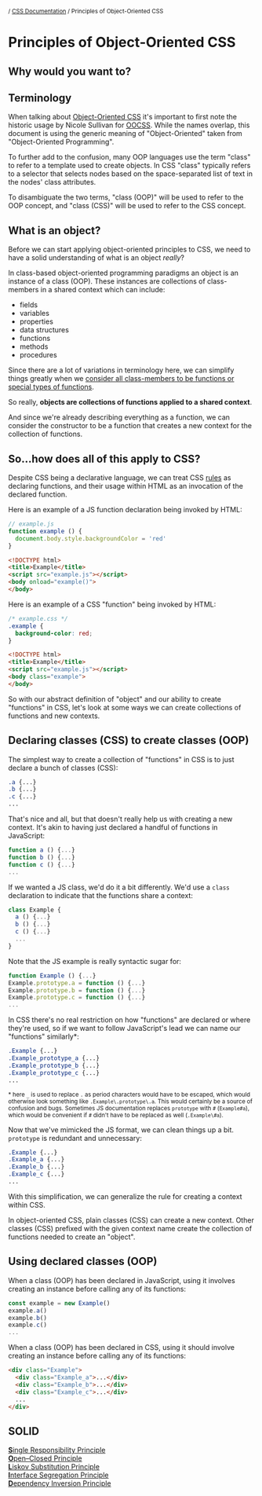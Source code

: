 <sub>/ [CSS Documentation](..) / Principles of Object-Oriented CSS</sub>

# Principles of Object-Oriented CSS

## Why would you want to?

## Terminology

When talking about [Object-Oriented CSS][object-oriented-css] it's important to first note the historic usage by Nicole Sullivan for [OOCSS][oocss]. While the names overlap, this document is using the generic meaning of "Object-Oriented" taken from "Object-Oriented Programming".

To further add to the confusion, many OOP languages use the term "class" to refer to a template used to create objects. In CSS "class" typically refers to a selector that selects nodes based on the space-separated list of text in the nodes' class attributes.

To disambiguate the two terms, "class (OOP)" will be used to refer to the OOP concept, and "class (CSS)" will be used to refer to the CSS concept.

<!--
Better terms are needed than "class (OOP)/class (CSS)"

Up for consideration:

 * OOP class/CSS class
 * Object Definitions/classes

Rejected options:

 * Types/classes - "types" is used in CSS specs to refer to element selectors
 * Templates/classes - "templates" are used in HTML and too many other contexts to be useful
-->

## What is an object?

Before we can start applying object-oriented principles to CSS, we need to have a solid understanding of what is an object _really_?

In class-based object-oriented programming paradigms an object is an instance of a class (OOP). These instances are collections of class-members in a shared context which can include:

 * fields
 * variables
 * properties
 * data structures
 * functions
 * methods
 * procedures

Since there are a lot of variations in terminology here, we can simplify things greatly when we [consider all class-members to be functions or special types of functions][cmf].

So really, **objects are collections of functions applied to a shared context**.

And since we're already describing everything as a function, we can consider the constructor to be a function that creates a new context for the collection of functions.

<!-- Insert "Boy, that escalated quickly" gif -->

## So&hellip;how does all of this apply to CSS?

Despite CSS being a declarative language, we can treat CSS [rules][rules] as declaring functions, and their usage within HTML as an invocation of the declared function.

Here is an example of a JS function declaration being invoked by HTML:

```js
// example.js
function example () {
  document.body.style.backgroundColor = 'red'
}
```

```html
<!DOCTYPE html>
<title>Example</title>
<script src="example.js"></script>
<body onload="example()">
</body>
```

Here is an example of a CSS "function" being invoked by HTML:

```css
/* example.css */
.example {
  background-color: red;
}
```

```html
<!DOCTYPE html>
<title>Example</title>
<script src="example.js"></script>
<body class="example">
</body>
```

So with our abstract definition of "object" and our ability to create "functions" in CSS, let's look at some ways we can create collections of functions and new contexts.

## Declaring classes (CSS) to create classes (OOP)

The simplest way to create a collection of "functions" in CSS is to just declare a bunch of classes (CSS):

```css
.a {...}
.b {...}
.c {...}
...
```

That's nice and all, but that doesn't really help us with creating a new context. It's akin to having just declared a handful of functions in JavaScript:

```js
function a () {...}
function b () {...}
function c () {...}
...
```

If we wanted a JS class, we'd do it a bit differently. We'd use a `class` declaration to indicate that the functions share a context:

```js
class Example {
  a () {...}
  b () {...}
  c () {...}
  ...
}
```

Note that the JS example is really syntactic sugar for:

```js
function Example () {...}
Example.prototype.a = function () {...}
Example.prototype.b = function () {...}
Example.prototype.c = function () {...}
...
```

In CSS there's no real restriction on how "functions" are declared or where they're used, so if we want to follow JavaScript's lead we can name our "functions" similarly\*:

```css
.Example {...}
.Example_prototype_a {...}
.Example_prototype_b {...}
.Example_prototype_c {...}
...
```

<sub>\* here `_` is used to replace `.` as period characters would have to be escaped, which would otherwise look something like `.Example\.prototype\.a`. This would certainly be a source of confusion and bugs. Sometimes JS documentation replaces `prototype` with `#` (`Example#a`), which would be convenient if `#` didn't have to be replaced as well (`.Example\#a`).</sub>

Now that we've mimicked the JS format, we can clean things up a bit. `prototype` is redundant and unnecessary:

```css
.Example {...}
.Example_a {...}
.Example_b {...}
.Example_c {...}
...
```

With this simplification, we can generalize the rule for creating a context within CSS.

In object-oriented CSS, plain classes (CSS) can create a new context. Other classes (CSS) prefixed with the given context name create the collection of functions needed to create an "object".

## Using declared classes (OOP)

When a class (OOP) has been declared in JavaScript, using it involves creating an instance before calling any of its functions:

```js
const example = new Example()
example.a()
example.b()
example.c()
...
```

When a class (OOP) has been declared in CSS, using it should involve creating an instance before calling any of its functions:

```html
<div class="Example">
  <div class="Example_a">...</div>
  <div class="Example_b">...</div>
  <div class="Example_c">...</div>
  ...
</div>
```

## SOLID

[**S**ingle Responsibility Principle][S]  
[**O**pen&ndash;Closed Principle][O]  
[**L**iskov Substitution Principle][L]  
[**I**nterface Segregation Principle][I]  
[**D**ependency Inversion Principle][D]

[S]: single-responsibility-principle
[O]: open-closed-principle
[L]: liskov-substitution-principle
[I]: interface-segregation-principle
[D]: dependency-inversion-principle

[cmf]: class-members-as-functions
[object-oriented-css]: ../terms-and-definitions/object-oriented/css
[oocss]: ../terms-and-definitions/oocss
[rules]: ../terms-and-definitions/rules
